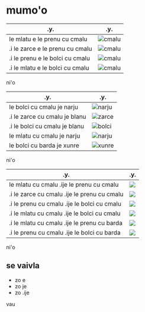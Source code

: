 # mumo'o

| .y.                             | .y.                         |
|---------------------------------|-----------------------------|
| le mlatu e le prenu cu cmalu    | ![cmalu](pixra/cmalu-1.jpg) |
| .i le zarce e le prenu cu cmalu | ![cmalu](pixra/cmalu-2.jpg) |
| .i le prenu e le bolci cu cmalu | ![cmalu](pixra/cmalu-3.jpg) |
| .i le mlatu e le bolci cu cmalu | ![cmalu](pixra/cmalu-4.jpg) |


ni'o

| .y.                           | .y.                            |
|-------------------------------|--------------------------------|
| le bolci cu cmalu je narju    | ![narju](pixra/bolci-3.jpg)    |
| .i le zarce cu cmalu je blanu | ![zarce](pixra/cmakarce-1.jpg) |
| .i le bolci cu cmalu je blanu | ![bolci](pixra/cmalu-3.jpg)    |
| le mlatu cu cmalu je narju    | ![narju](pixra/cmalu-1.jpg)    |
| le bolci cu barda je xunre    | ![xunre](pixra/bolci-8.jpg)    |


ni'o

| .y.                                         | .y.                     |
|---------------------------------------------|-------------------------|
| le mlatu cu cmalu .ije le prenu cu cmalu    | ![](pixra/cmalu-1.jpg)  |
| .i le zarce cu cmalu .ije le prenu cu cmalu | ![](pixra/cmalu-2.jpg)  |
| .i le prenu cu cmalu .ije le bolci cu cmalu | ![](pixra/cmalu-3.jpg)  |
| .i le mlatu cu cmalu .ije le bolci cu cmalu | ![](pixra/cmalu-4.jpg)  |
| .i le mlatu cu cmalu .ije le prenu cu barda | ![](pixra/mlatu-12.jpg) |
| .i le prenu cu cmalu .ije le bolci cu barda | ![](pixra/bolci-12.jpg) |

ni'o

## se vaivla

* zo e
* zo je
* zo .ije


vau
